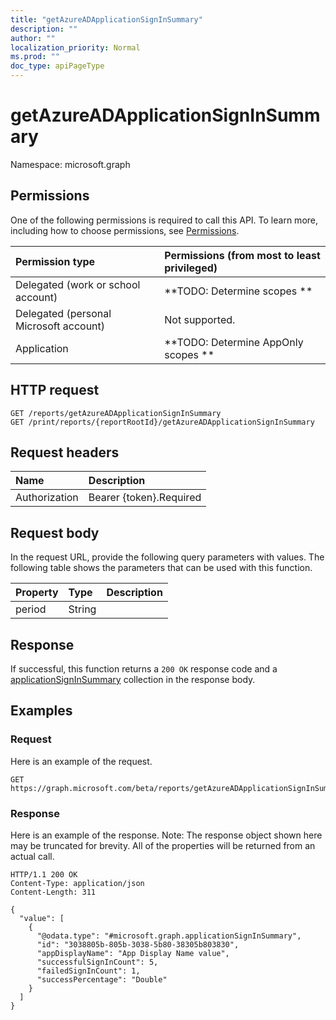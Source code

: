 ```yaml
---
title: "getAzureADApplicationSignInSummary"
description: ""
author: ""
localization_priority: Normal
ms.prod: ""
doc_type: apiPageType
---
```


# getAzureADApplicationSignInSummary

Namespace: microsoft.graph



## Permissions
One of the following permissions is required to call this API. To learn more, including how to choose permissions, see [Permissions](/concepts/permissions-reference.md).

|Permission type|Permissions (from most to least privileged)|
|:---|:---|
|Delegated (work or school account)|**TODO: Determine scopes **|
|Delegated (personal Microsoft account)|Not supported.|
|Application|**TODO: Determine AppOnly scopes **|

## HTTP request
<!-- {
  "blockType": "ignored"
}
-->
``` http
GET /reports/getAzureADApplicationSignInSummary
GET /print/reports/{reportRootId}/getAzureADApplicationSignInSummary
```

## Request headers
|Name|Description|
|:---|:---|
|Authorization|Bearer {token}.Required|

## Request body
In the request URL, provide the following query parameters with values.
The following table shows the parameters that can be used with this function.

|Property|Type|Description|
|:---|:---|:---|
|period|String||



## Response
If successful, this function returns a `200 OK` response code and a [applicationSignInSummary](../resources/applicationsigninsummary.md) collection in the response body.

## Examples

### Request
Here is an example of the request.
<!-- {
  "blockType": "request",
  "name": "reportroot_getazureadapplicationsigninsummary"
}
-->
``` http
GET https://graph.microsoft.com/beta/reports/getAzureADApplicationSignInSummary(period='parameterValue')
```

### Response
Here is an example of the response. Note: The response object shown here may be truncated for brevity. All of the properties will be returned from an actual call.
<!-- {
  "blockType": "response",
  "truncated": true,
  "@odata.type": "collection(microsoft.graph.applicationsigninsummary)"
}
-->
``` http
HTTP/1.1 200 OK
Content-Type: application/json
Content-Length: 311

{
  "value": [
    {
      "@odata.type": "#microsoft.graph.applicationSignInSummary",
      "id": "3038805b-805b-3038-5b80-38305b803830",
      "appDisplayName": "App Display Name value",
      "successfulSignInCount": 5,
      "failedSignInCount": 1,
      "successPercentage": "Double"
    }
  ]
}
```

